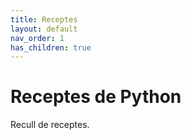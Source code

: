 ```yaml
---
title: Receptes
layout: default
nav_order: 1
has_children: true
---
```


# Receptes de Python

Recull de receptes.
